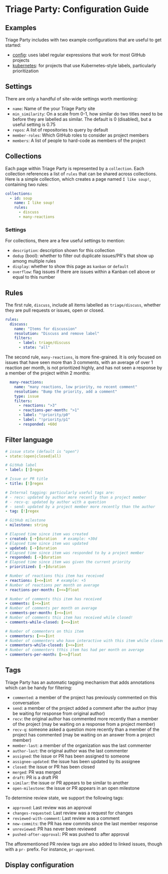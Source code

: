 # Triage Party: Configuration Guide

## Examples

Triage Party includes with two example configurations that are useful to get started:

* [config](../config/config.yaml): uses label regular expressions that work for most GitHub projects
* [kubernetes](../config/examples/kubernetes.yaml): for projects that use Kubernetes-style labels, particularly prioritization

## Settings

There are only a handful of site-wide settings worth mentioning:

* `name`: Name of the your Triage Party site
* `min_similarity`: On a scale from 0-1, how similar do two titles need to be before they are labelled as similar. The default is 0 (disabled), but a useful setting is 0.75
* `repos`: A list of repositories to query by default
* `member-roles`: Which GitHub roles to consider as project members
* `members`: A list of people to hard-code as members of the project


## Collections

Each page within Triage Party is represented by a `collection`. Each collection references a list of `rules` that can be shared across collections. Here is a simple collection, which creates a page named `I like soup!`, containing two rules:

```yaml
collections:
  - id: soup
    name: I like soup!
    rules:
      - discuss
      - many-reactions
```

### Settings

For collections, there are a few useful settings to mention:

* `description`: description shown for this collection
* `dedup` (bool): whether to filter out duplicate issues/PR's that show up among multiple rules
* `display`: whether to show this page as `kanban` or `default`
* `overflow`: flag issues if there are issues within a Kanban cell above or equal to this number

## Rules

The first rule, `discuss`, include all items labelled as `triage/discuss`, whether they are pull requests or issues, open or closed.

```yaml
rules:
  discuss:
    name: "Items for discussion"
    resolution: "Discuss and remove label"
    filters:
      - label: triage/discuss
      - state: "all"
```

The second rule, `many-reactions`, is more fine-grained. It is only focused on issues that have seen more than 3 comments, with an average of over 1 reaction per month, is not prioritized highly, and has not seen a response by a member of the project within 2 months:

``` yaml
  many-reactions:
    name: "many reactions, low priority, no recent comment"
    resolution: "Bump the priority, add a comment"
    type: issue
    filters:
      - reactions: ">3"
      - reactions-per-month: ">1"
      - label: "!priority/p0"
      - label: "!priority/p1"
      - responded: +60d
```

## Filter language

```yaml
# issue state (default is "open")
- state:(open|closed|all)

# GitHub label
- label: [!]regex

# Issue or PR title
- title: [!]regex

# Internal tagging: particularly useful tags are:
# - recv: updated by author more recently than a project member
# - recv-q: updated by author with a question
# - send: updated by a project member more recently than the author
- tag: [!]regex

# GitHub milestone
- milestone: string

# Elapsed time since item was created
- created: [-+]duration   # example: +30d
# Elapsed time since item was updated
- updated: [-+]duration
# Elapsed time since item was responded to by a project member
- responded: [-+]duration
# Elapsed time since item was given the current priority
- prioritized: [-+]duration

# Number of reactions this item has received
- reactions: [><=]int  # example: +5
# Number of reactions per month on average
- reactions-per-month: [><=]float

# Number of comments this item has received
- comments: [><=]int
# Number of comments per month on average
- comments-per-month: [><=]int
# Number of comments this item has received while closed!
- comments-while-closed: [><=]int

# Number of commenters on this item
- commenters: [><=]int
# Number of commenters who have interactive with this item while closed
- commenters-while-closed: [><=]int
# Number of commenters tthis item has had per month on average
- commenters-per-month: [><=]float
```

## Tags

Triage Party has an automatic tagging mechanism that adds annotations which can be handy for filtering:

* `commented`: a member of the project has previously commented on this conversation
* `send`: a member of the project added a comment after the author (may be waiting for response from original author)
* `recv`: the original author has commented more recently than a member of the project (may be waiting on a response from a project member)
* `recv-q`: someone asked a question more recently than a member of the project has commented (may be waiting on an answer from a project member)
* `member-last`: a member of the organization was the last commenter
* `author-last`: the original author was the last commenter
* `assigned`: the issue or PR has been assigned to someone
* `assignee-updated`: the issue has been updated by its assignee
* `closed`: the issue or PR has been closed
* `merged`: PR was merged
* `draft`: PR is a draft PR
* `similar`: the issue or PR appears to be similar to another
* `open-milestone`: the issue or PR appears in an open milestone

To determine review state, we support the following tags:

* `approved`: Last review was an approval
* `changes-requested`: Last review was a request for changes
* `reviewed-with-comment`: Last review was a comment
* `new-commits`: the PR has new commits since the last member response
* `unreviewed`: PR has never been reviewed
* `pushed-after-approval`: PR was pushed to after approval

The afforementioned PR review tags are also added to linked issues, though with a `pr-` prefix. For instance, `pr-approved`.

## Display configuration

